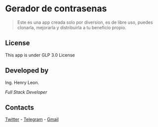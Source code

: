 # Gerador de contrasenas
> Este es una app creada solo por diversion, es de libre uso, puedes clonarla, mejorarla y distribuirla a tu beneficio propio.

## License
This app is under GLP 3.0 License

## Developed by
Ing. Henry Leon.

_Full Stack Developer_

## Contacts
[Twitter](https://twitter.com/helg18) - [Telegram](https://t.me/helg18) - [Gmail](mailto:helg18@gmail.com)